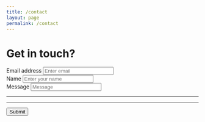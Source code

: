 ```yaml
---
title: /contact
layout: page
permalink: /contact
---
```


# Get in touch?

<form accept-charset="UTF-8" action="https://getform.io/f/f5f91caf-2bcf-4199-bacd-10a87b6d444e" method="POST" enctype="multipart/form-data" target="_blank">
      <div class="form-group">
        <label for="exampleInputEmail1" required="required">Email address</label>
        <input type="email" name="email" class="form-control" id="exampleInputEmail1" aria-describedby="emailHelp" placeholder="Enter email">
      </div>
      <div class="form-group">
        <label for="exampleInputName">Name</label>
        <input type="text" name="name" class="form-control" id="exampleInputName" placeholder="Enter your name" required="required">
      </div>
      <div class="form-group">
        <label for="exampleFormControlSelect1">Message</label>
        <input type="text" name="message" class="form-control" id="exampleInputMessage" placeholder="Message" required="required">
      </div>
      <hr>
      <hr>
      <button type="submit" class="btn btn-primary">Submit</button>
</form>
